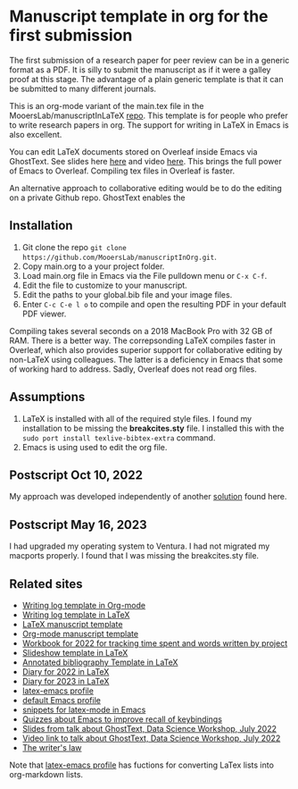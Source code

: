 # Manuscript template in org for the first submission 

The first submission of a research paper for peer review can be in a generic format as a PDF.
It is silly to submit the manuscript as if it were a galley proof at this stage.
The advantage of a plain generic template is that it can be submitted to many different journals.

This is an org-mode variant of the main.tex file in the MooersLab/manuscriptInLaTeX [repo](https://github.com/MooersLab/manuscriptInLaTeX).
This template is for people who prefer to write research papers in org.
The support for writing in LaTeX in Emacs is also excellent.

You can edit LaTeX documents stored on Overleaf inside Emacs via GhostText.
See slides here [here](https://github.com/MooersLab/DSW22ghosttext) and video [here](https://mediasite.ouhsc.edu/Mediasite/Channel/python/watch/4da0872f028c4255ae12935655e911321d).
This brings the full power of Emacs to Overleaf.
Compiling tex files in Overleaf is faster.

An alternative approach to collaborative editing would be to do the editing on a private Github repo.
GhostText enables the 

## Installation

1. Git clone the repo `git clone https://github.com/MooersLab/manuscriptInOrg.git`.
2. Copy main.org to a your project folder.
3. Load main.org file in Emacs via the File pulldown menu or `C-x C-f`.
4. Edit the file to customize to your manuscript.
5. Edit the paths to your global.bib file and your image files.
6. Enter `C-c C-e l o` to compile and open the resulting PDF in your default PDF viewer.

Compiling takes several seconds on a 2018 MacBook Pro with 32 GB of RAM. 
There is a better way. 
The correpsonding LaTeX compiles faster in Overleaf, which also provides superior support for collaborative editing by non-LaTeX using colleagues.
The latter is a deficiency in Emacs that some of working hard to address.
Sadly, Overleaf does not read org files.

## Assumptions

1. LaTeX is installed with all of the required style files. I found my installation to be missing the **breakcites.sty** file. I installed this with the ``sudo port install texlive-bibtex-extra`` command.
2. Emacs is using used to edit the org file.

## Postscript Oct 10, 2022
My approach was developed independently of another [solution](https://github.com/fangohr/template-latex-paper-from-orgmode/issues/4) found here. 

## Postscript May 16, 2023
I had upgraded my operating system to Ventura. I had not migrated my macports properly. I found that I was missing the breakcites.sty file.

## Related sites

- [Writing log template in Org-mode](https://github.com/MooersLab/writingLogTemplateInOrg)
- [Writing log template in LaTeX](https://github.com/MooersLab/writingLogTemplate)
- [LaTeX manuscript template](https://github.com/MooersLab/manuscriptInLaTeX/edit/main/README.md)
- [Org-mode manuscript template](https://github.com/MooersLab/manuscriptInOrg/edit/main/README.md)
- [Workbook for 2022 for tracking time spent and words written by project](https://github.com/MooersLab/writingProgress2022)
- [Slideshow template in LaTeX](https://github.com/MooersLab/slideshowTemplateLaTeX)
- [Annotated bibliography Template in LaTeX](https://github.com/MooersLab/annotatedBibliography)
- [Diary for 2022 in LaTeX](https://github.com/MooersLab/diary2022inLaTeX)
- [Diary for 2023 in LaTeX](https://github.com/MooersLab/diary2023inLaTeX)
- [latex-emacs profile](https://github.com/MooersLab/latex-emacs)
- [default Emacs profile](https://github.com/MooersLab/configorg)
- [snippets for latex-mode in Emacs](https://github.com/MooersLab/snippet-latex-mode)
- [Quizzes about Emacs to improve recall of keybindings](https://github.com/MooersLab/qemacs)
- [Slides from talk about GhostText, Data Science Workshop, July 2022](https://github.com/MooersLab/DSW22ghosttext)
- [Video link to talk about GhostText, Data Science Workshop, July 2022](https://mediasite.ouhsc.edu/Mediasite/Channel/python/watch/4da0872f028c4255ae12935655e911321d)
- [The writer's law](https://github.com/MooersLab/thewriterslaw)

Note that [latex-emacs profile](https://github.com/MooersLab/latex-emacs) has fuctions for converting LaTex lists into org-markdown lists.
